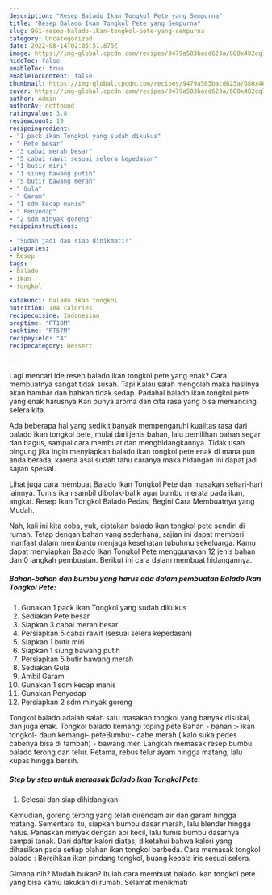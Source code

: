 ```yaml
---
description: "Resep Balado Ikan Tongkol Pete yang Sempurna"
title: "Resep Balado Ikan Tongkol Pete yang Sempurna"
slug: 961-resep-balado-ikan-tongkol-pete-yang-sempurna
category: Uncategorized
date: 2022-08-14T02:05:51.875Z
image: https://img-global.cpcdn.com/recipes/9479a503bacd623a/680x482cq70/balado-ikan-tongkol-pete-foto-resep-utama.jpg
hideToc: false
enableToc: true
enableTocContent: false
thumbnail: https://img-global.cpcdn.com/recipes/9479a503bacd623a/680x482cq70/balado-ikan-tongkol-pete-foto-resep-utama.jpg
cover: https://img-global.cpcdn.com/recipes/9479a503bacd623a/680x482cq70/balado-ikan-tongkol-pete-foto-resep-utama.jpg
author: Admin
authorAv: notfound
ratingvalue: 3.8
reviewcount: 19
recipeingredient:
- "1 pack ikan Tongkol yang sudah dikukus"
- " Pete besar"
- "3 cabai merah besar"
- "5 cabai rawit sesuai selera kepedasan"
- "1 butir miri"
- "1 siung bawang putih"
- "5 butir bawang merah"
- " Gula"
- " Garam"
- "1 sdm kecap manis"
- " Penyedap"
- "2 sdm minyak goreng"
recipeinstructions:

- "Sudah jadi dan siap dinikmati!"
categories:
- Resep
tags:
- balado
- ikan
- tongkol

katakunci: balado ikan tongkol 
nutrition: 184 calories
recipecuisine: Indonesian
preptime: "PT18M"
cooktime: "PT57M"
recipeyield: "4"
recipecategory: Dessert

---
```



Lagi mencari ide resep balado ikan tongkol pete yang enak? Cara membuatnya sangat tidak susah. Tapi Kalau salah mengolah maka hasilnya akan hambar dan bahkan tidak sedap. Padahal balado ikan tongkol pete yang enak harusnya Kan punya aroma dan cita rasa yang bisa memancing selera kita.


Ada beberapa hal yang sedikit banyak mempengaruhi kualitas rasa dari balado ikan tongkol pete, mulai dari jenis bahan, lalu pemilihan bahan segar dan bagus, sampai cara membuat dan menghidangkannya. Tidak usah bingung jika ingin menyiapkan balado ikan tongkol pete enak di mana pun anda berada, karena asal sudah tahu caranya maka hidangan ini dapat jadi sajian spesial.

Lihat juga cara membuat Balado Ikan Tongkol Pete dan masakan sehari-hari lainnya. Tumis ikan sambil dibolak-balik agar bumbu merata pada ikan, angkat. Resep Ikan Tongkol Balado Pedas, Begini Cara Membuatnya yang Mudah.


Nah, kali ini kita coba, yuk, ciptakan balado ikan tongkol pete sendiri di rumah. Tetap dengan bahan yang sederhana, sajian ini dapat memberi manfaat dalam membantu menjaga kesehatan tubuhmu sekeluarga. Kamu dapat menyiapkan Balado Ikan Tongkol Pete menggunakan 12 jenis bahan dan 0 langkah pembuatan. Berikut ini cara dalam membuat hidangannya.

<!--inarticleads1-->

##### Bahan-bahan dan bumbu yang harus ada dalam pembuatan Balado Ikan Tongkol Pete:

1. Gunakan 1 pack ikan Tongkol yang sudah dikukus
1. Sediakan  Pete besar
1. Siapkan 3 cabai merah besar
1. Persiapkan 5 cabai rawit (sesuai selera kepedasan)
1. Siapkan 1 butir miri
1. Siapkan 1 siung bawang putih
1. Persiapkan 5 butir bawang merah
1. Sediakan  Gula
1. Ambil  Garam
1. Gunakan 1 sdm kecap manis
1. Gunakan  Penyedap
1. Persiapkan 2 sdm minyak goreng


Tongkol balado adalah salah satu masakan tongkol yang banyak disukai, dan juga enak. Tongkol balado kemangi toping pete Bahan - bahan :- ikan tongkol- daun kemangi- peteBumbu:- cabe merah ( kalo suka pedes cabenya bisa di tambah) - bawang mer. Langkah memasak resep bumbu balado terong dan telur. Petama, rebus telur ayam hingga matang, lalu kupas hingga bersih. 

<!--inarticleads2-->

##### Step by step untuk memasak Balado Ikan Tongkol Pete:


1. Selesai dan siap dihidangkan!

Kemudian, goreng terong yang telah direndam air dan garam hingga matang. Sementara itu, siapkan bumbu dasar merah, lalu blender hingga halus. Panaskan minyak dengan api kecil, lalu tumis bumbu dasarnya sampai tanak. Dari daftar kalori diatas, diketahui bahwa kalori yang dihasilkan pada setiap olahan ikan tongkol berbeda. Cara memasak tongkol balado : Bersihkan ikan pindang tongkol, buang kepala iris sesuai selera. 

Gimana nih? Mudah bukan? Itulah cara membuat balado ikan tongkol pete yang bisa kamu lakukan di rumah. Selamat menikmati
